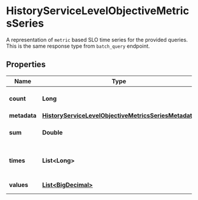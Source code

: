 

# HistoryServiceLevelObjectiveMetricsSeries

A representation of `metric` based SLO time series for the provided queries. This is the same response type from `batch_query` endpoint.
## Properties

Name | Type | Description | Notes
------------ | ------------- | ------------- | -------------
**count** | **Long** | Count of submitted metrics |  [optional]
**metadata** | [**HistoryServiceLevelObjectiveMetricsSeriesMetadata**](HistoryServiceLevelObjectiveMetricsSeriesMetadata.md) |  |  [optional]
**sum** | **Double** | Total Sum of the query |  [optional]
**times** | **List&lt;Long&gt;** | The query timestamps in epoch seconds |  [optional]
**values** | [**List&lt;BigDecimal&gt;**](BigDecimal.md) | The query values |  [optional]



